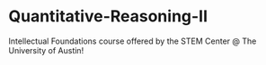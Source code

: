 # Quantitative-Reasoning-II
Intellectual Foundations course offered by the STEM Center @ The University of Austin!
